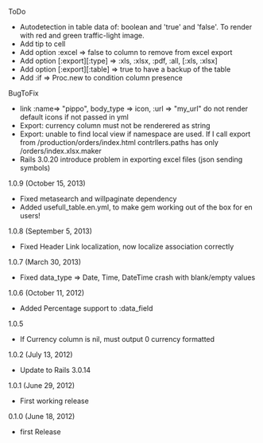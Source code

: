 ToDo
- Autodetection in table data of: boolean and 'true' and 'false'. To render with red and green traffic-light image.
- Add tip to cell
- Add option :excel => false to column to remove from excel export
- Add option [:export][:type] => :xls, :xlsx, :pdf, :all, [:xls, :xlsx]
- Add option [:export][:table] => true to have a backup of the table
- Add :if => Proc.new to condition column presence

BugToFix
- link :name=> "pippo", body_type => icon, :url => "my_url" do not render default icons if not passed in yml
- Export: currency column must not be renderered as string
- Export: unable to find local view if namespace are used. If I call export from /production/orders/index.html
					contrllers.paths has only /orders/index.xlsx.maker
- Rails 3.0.20 introduce problem in exporting excel files (json sending symbols) 
					
1.0.9 (October 15, 2013)
- Fixed metasearch and willpaginate dependency
- Added usefull_table.en.yml, to make gem working out of the box for en users!

1.0.8 (September 5, 2013)
- Fixed Header Link localization, now localize association correctly

1.0.7 (March 30, 2013)
- Fixed data_type => Date, Time, DateTime crash with blank/empty values

1.0.6 (October 11, 2012)
- Added Percentage support to :data_field

1.0.5
- If Currency column is nil, must output 0 currency formatted

1.0.2 (July 13, 2012)
- Update to Rails 3.0.14

1.0.1 (June 29, 2012)
- First working release

0.1.0 (June 18, 2012)
- first Release
